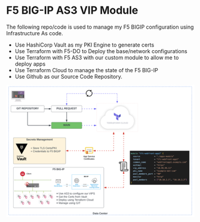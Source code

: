 # F5 BIG-IP AS3 VIP Module 
The following repo/code is used to manage my F5 BIGIP configuration using Infrastructure As code.

* Use HashiCorp Vault as my PKI Engine to generate certs
* Use Terraform with F5-DO to Deploy the base/network configurations
* Use Terraform with F5 AS3 with our custom module to allow me to deploy apps
* Use Terraform Cloud to manage the state of the F5 BIG-IP
* Use Github as our Source Code Repository.

![title](./images/image.png)



